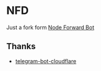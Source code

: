 # NFD
Just a fork form  [Node Forward Bot](https://github.com/LloydAsp/nfd)

## Thanks
- [telegram-bot-cloudflare](https://github.com/cvzi/telegram-bot-cloudflare)
